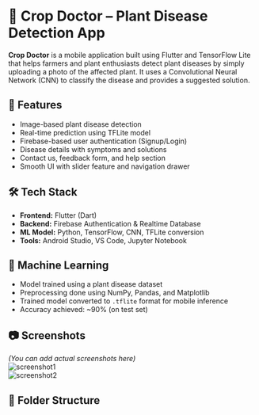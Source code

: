 # 🌿 Crop Doctor – Plant Disease Detection App

**Crop Doctor** is a mobile application built using Flutter and TensorFlow Lite that helps farmers and plant enthusiasts detect plant diseases by simply uploading a photo of the affected plant. It uses a Convolutional Neural Network (CNN) to classify the disease and provides a suggested solution.

## 📱 Features

- Image-based plant disease detection
- Real-time prediction using TFLite model
- Firebase-based user authentication (Signup/Login)
- Disease details with symptoms and solutions
- Contact us, feedback form, and help section
- Smooth UI with slider feature and navigation drawer

## 🛠️ Tech Stack

- **Frontend:** Flutter (Dart)
- **Backend:** Firebase Authentication & Realtime Database
- **ML Model:** Python, TensorFlow, CNN, TFLite conversion
- **Tools:** Android Studio, VS Code, Jupyter Notebook

## 🤖 Machine Learning

- Model trained using a plant disease dataset
- Preprocessing done using NumPy, Pandas, and Matplotlib
- Trained model converted to `.tflite` format for mobile inference
- Accuracy achieved: ~90% (on test set)

## 📷 Screenshots

*(You can add actual screenshots here)*  
![screenshot1](screens/screenshot1.png)  
![screenshot2](screens/screenshot2.png)

## 📂 Folder Structure

